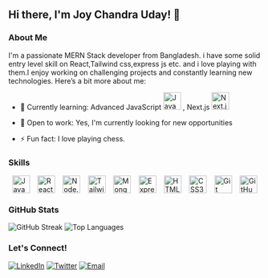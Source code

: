 ## Hi there, I'm Joy Chandra Uday! 👋

### About Me
I'm a passionate MERN Stack developer from Bangladesh. i have some solid entry level skill on React,Tailwind css,express js etc. and i love playing with them.I enjoy working on challenging projects and constantly learning new technologies. Here’s a bit more about me:

- 🌱 Currently learning: Advanced JavaScript  <img src="https://img.shields.io/badge/-JavaScript-F7DF1E?style=for-the-badge&logo=javascript&logoColor=black" alt="JavaScript" height="35"/> , Next.js <img src="https://img.shields.io/badge/-Next.js-000000?style=for-the-badge&logo=next.js&logoColor=white" alt="Next.js" height="35"/>

- 💼 Open to work: Yes, I'm currently looking for new opportunities
- ⚡ Fun fact: I love playing chess.


### Skills
<div style="display: flex; justify-content: space-around; align-items: center;">
    <img src="https://img.shields.io/badge/-JavaScript-F7DF1E?style=for-the-badge&logo=javascript&logoColor=black" alt="JavaScript" height="35"/>
    <img src="https://img.shields.io/badge/-React-61DAFB?style=for-the-badge&logo=react&logoColor=white" alt="React" height="35"/>
    <img src="https://img.shields.io/badge/-Node.js-339933?style=for-the-badge&logo=node.js&logoColor=white" alt="Node.js" height="35"/>
    <img src="https://img.shields.io/badge/-Tailwind%20CSS-38B2AC?style=for-the-badge&logo=tailwind-css&logoColor=white" alt="Tailwind CSS" height="35"/>
    <img src="https://img.shields.io/badge/-MongoDB-47A248?style=for-the-badge&logo=mongodb&logoColor=white" alt="MongoDB" height="35"/>
    <img src="https://img.shields.io/badge/-Express.js-000000?style=for-the-badge&logo=express&logoColor=white" alt="Express.js" height="35"/>
    <img src="https://img.shields.io/badge/-HTML5-E34F26?style=for-the-badge&logo=html5&logoColor=white" alt="HTML5" height="35"/>
    <img src="https://img.shields.io/badge/-CSS3-1572B6?style=for-the-badge&logo=css3&logoColor=white" alt="CSS3" height="35"/>
    <img src="https://img.shields.io/badge/-Git-F05032?style=for-the-badge&logo=git&logoColor=white" alt="Git" height="35"/>
    <img src="https://img.shields.io/badge/-GitHub-181717?style=for-the-badge&logo=github&logoColor=white" alt="GitHub" height="35"/>
</div>

### GitHub Stats
![GitHub Streak](https://github-readme-streak-stats.herokuapp.com/?user=joychandrauday&theme=radical)
![Top Languages](https://github-readme-stats.vercel.app/api/top-langs/?username=joychandrauday&layout=compact&theme=radical)


### Let's Connect!
[![LinkedIn](https://img.shields.io/badge/-LinkedIn-0077B5?style=flat&logo=linkedin&logoColor=white)](https://www.linkedin.com/in/joychandrauday)
[![Twitter](https://img.shields.io/badge/-Twitter-1DA1F2?style=flat&logo=twitter&logoColor=white)](https://twitter.com/joychandrauday)
[![Email](https://img.shields.io/badge/-Email-D14836?style=flat&logo=gmail&logoColor=white)](mailto:joychandraud@example.com)
